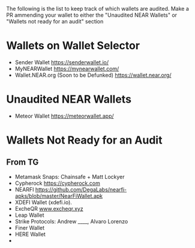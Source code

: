 The following is the list to keep track of which wallets are audited. Make a PR ammending your wallet to either the "Unaudited NEAR Wallets" or "Wallets not ready for an audit" section
# Wallets on Wallet Selector
- Sender Wallet https://senderwallet.io/
- MyNEARWallet https://mynearwallet.com/
- Wallet.NEAR.org (Soon to be Defunked) https://wallet.near.org/
# Unaudited NEAR Wallets
- Meteor Wallet https://meteorwallet.app/
# Wallets Not Ready for an Audit


## From TG
- Metamask Snaps: Chainsafe + Matt Lockyer 
- Cypherock https://cypherock.com
- NEARFI https://github.com/DegaLabs/nearfi-apks/blob/master/NearFiWallet.apk
- XDEFI Wallet (xdefi.io).
- ExcheQR www.excheqr.xyz
- Leap Wallet
- Strike Protocols: Andrew ____, Alvaro Lorenzo 
- Finer Wallet
- HERE Wallet 
- 
